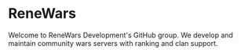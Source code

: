 # ReneWars
Welcome to ReneWars Development's GitHub group. We develop and maintain community wars servers with ranking and clan support.
